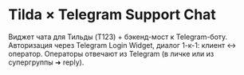 # Tilda × Telegram Support Chat

Виджет чата для Тильды (T123) + бэкенд-мост к Telegram-боту.
Авторизация через Telegram Login Widget, диалог 1-к-1: клиент ↔ оператор.
Операторы отвечают из Telegram (в личке или из супергруппы ➜ reply).
